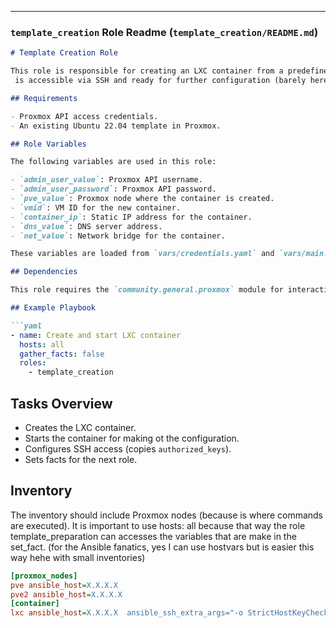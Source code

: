 
---

### `template_creation` Role Readme (`template_creation/README.md`)

```markdown
# Template Creation Role

This role is responsible for creating an LXC container from a predefined template in Proxmox. It also ensures the container
 is accessible via SSH and ready for further configuration (barely here here is the LXC template creation)

## Requirements

- Proxmox API access credentials.
- An existing Ubuntu 22.04 template in Proxmox.

## Role Variables

The following variables are used in this role:

- `admin_user_value`: Proxmox API username.
- `admin_user_password`: Proxmox API password.
- `pve_value`: Proxmox node where the container is created.
- `vmid`: VM ID for the new container.
- `container_ip`: Static IP address for the container.
- `dns_value`: DNS server address.
- `net_value`: Network bridge for the container.

These variables are loaded from `vars/credentials.yaml` and `vars/main.yaml` , for tthe credential just use ansible-vault to vault them

## Dependencies

This role requires the `community.general.proxmox` module for interacting with the Proxmox API.

## Example Playbook

```yaml
- name: Create and start LXC container
  hosts: all
  gather_facts: false
  roles:
    - template_creation
```

## Tasks Overview

- Creates the LXC container.
- Starts the container for making ot the configuration.
- Configures SSH access (copies `authorized_keys`).
- Sets facts for the next role.

## Inventory

The inventory should include Proxmox nodes (because is where commands are executed). It is important to use hosts: all because that way the role template_preparation can accesses the variables that are make in the set_fact. (for the Ansible fanatics, yes I can use hostvars but is easier this way hehe with small inventories)

```ini
[proxmox_nodes]
pve ansible_host=X.X.X.X
pve2 ansible_host=X.X.X.X
[container]
lxc ansible_host=X.X.X.X  ansible_ssh_extra_args="-o StrictHostKeyChecking=no -o UserKnownHostsFile=/dev/null"